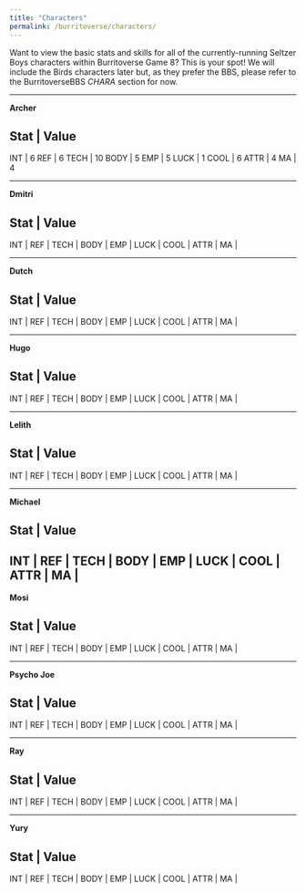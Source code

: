 ```yaml
---
title: "Characters"
permalink: /burritoverse/characters/
---
```


Want to view the basic stats and skills for all of the currently-running Seltzer Boys characters within Burritoverse Game 8? This is your spot! We will include the Birds characters later but, as they prefer the BBS, please refer to the BurritoverseBBS *CHARA* section for now.

---

**Archer**

Stat | Value
-------------
INT  | 6
REF  | 6
TECH | 10
BODY | 5
EMP  | 5
LUCK | 1
COOL | 6
ATTR | 4
MA   | 4

---

**Dmitri**

Stat | Value
-------------
INT  |
REF  |
TECH |
BODY |
EMP  |
LUCK |
COOL |
ATTR |
MA   |

---

**Dutch**

Stat | Value
-------------
INT  |
REF  |
TECH |
BODY |
EMP  |
LUCK |
COOL |
ATTR |
MA   |

---

**Hugo**

Stat | Value
-------------
INT  |
REF  |
TECH |
BODY |
EMP  |
LUCK |
COOL |
ATTR |
MA   |

---

**Lelith**

Stat | Value
-------------
INT  |
REF  |
TECH |
BODY |
EMP  |
LUCK |
COOL |
ATTR |
MA   |

---

**Michael**

Stat | Value
-------------
INT  |
REF  |
TECH |
BODY |
EMP  |
LUCK |
COOL |
ATTR |
MA   |
---

**Mosi**

Stat | Value
-------------
INT  |
REF  |
TECH |
BODY |
EMP  |
LUCK |
COOL |
ATTR |
MA   |

---

**Psycho Joe**

Stat | Value
-------------
INT  |
REF  |
TECH |
BODY |
EMP  |
LUCK |
COOL |
ATTR |
MA   |

---

**Ray**

Stat | Value
-------------
INT  |
REF  |
TECH |
BODY |
EMP  |
LUCK |
COOL |
ATTR |
MA   |

---

**Yury**

Stat | Value
-------------
INT  |
REF  |
TECH |
BODY |
EMP  |
LUCK |
COOL |
ATTR |
MA   |
